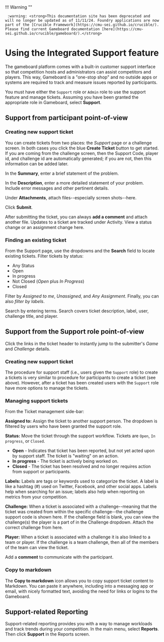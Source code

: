 !!! Warning "" 

	 :warning: <strong>This documentation site has been deprecated and will no longer be updated as of 11/11/24. Foundry applications are now part of the [Crucible Framework](https://cmu-sei.github.io/crucible/). Please find current Gameboard documentation [here](https://cmu-sei.github.io/crucible/gameboard/).</strong>
# Using the Integrated Support feature

The gameboard platform comes with a built-in customer support interface so that competition hosts and administrators can assist competitors and players. This way, Gameboard is a "one-stop shop" and no outside apps or systems are required to track and measure issues reported by participants.

You must have either the `Support` role or `Admin` role to use the support feature and manage tickets. Assuming you have been granted the appropriate role in Gameboard, select **Support**.

## Support from participant point-of-view

### Creating new support ticket

You can create tickets from two places: the *Support* page or a challenge screen. In both cases you click the blue **Create Ticket** button to get started. If you are coming from the challenge screen, then the Support Code, player id, and challenge id are automatically generated; if you are not, then this information can be added later.  

In the **Summary**, enter a brief statement of the problem.

In the **Description**, enter a more detailed statement of your problem. Include error messages and other pertinent details.

Under **Attachments**, attach files--especially screen shots--here.

Click **Submit**.

After submitting the ticket, you can always **add a comment** and attach another file. Updates to a ticket are tracked under Activity. View a status change or an assignment change here. 

### Finding an existing ticket

From the Support page, use the dropdowns and the **Search** field to locate existing tickets. Filter tickets by status:

- Any Status
- Open
- In progress
- Not Closed (*Open* plus *In Progress*)
- Closed  

Filter by *Assigned to me*, *Unassigned*, and *Any Assignment*. Finally, you can also *filter by labels*.

Search by entering terms. Search covers ticket description, label, user, challenge title, and player.

## Support from the Support role point-of-view 

Click the links in the ticket header to instantly jump to the submitter's *Game* and *Challenge* details.

### Creating new support ticket

The procedure for support staff (i.e., users given the `Support` role) to create a tickets is very similar to procedure for participants to create a ticket (see above). However, after a ticket has been created users with the `Support` role have more options to manage the tickets.  

### Managing support tickets

From the Ticket management side-bar:

**Assigned to:** Assign the ticket to another support person. The dropdown is filtered by users who have been granted the support role. 
	
**Status:** Move the ticket through the support workflow. Tickets are `Open`, `In progress`, or `Closed`.

- **Open** - Indicates that ticket has been reported, but not yet acted upon by support staff. The ticket is "waiting" on an action.
- **In progress** - The ticket is actively being worked on.
- **Closed** - The ticket has been resolved and no longer requires action from support or participants.

**Labels:** Labels are tags or keywords used to categorize the ticket. A label is like a hashtag (#) used on Twitter, Facebook, and other social apps. Labels help when searching for an issue; labels also help when reporting on metrics from your competition.

**Challenge:** When a ticket is associated with a challenge--meaning that the ticket was created from within the specific challenge--the challenge support code is shown here. If the challenge field is blank, you can view the challenge(s) the player is a part of in the Challenge dropdown. Attach the correct challenge from here.

**Player:** When a ticket is associated with a challenge it is also linked to a team or player. If the challenge is a team challenge, then all of the members of the team can view the ticket.

Add a **comment** to communicate with the participant.

### Copy to markdown

The **Copy to markdown** icon allows you to copy support ticket content to Markdown. You can paste it anywhere, including into a messaging app or email, with nicely formatted text, avoiding the need for links or logins to the Gameboard.

## Support-related Reporting

Support-related reporting provides you with a way to manage workloads and track trends during your competition. In the main menu, select **Reports**. Then click **Support** in the Reports screen.